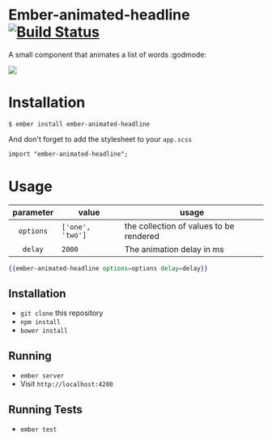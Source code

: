 # Ember-animated-headline [![Build Status](https://travis-ci.org/mariogintili/ember-animated-headline.svg?branch=master)](https://travis-ci.org/mariogintili/ember-animated-headline)

A small component that animates a list of words :godmode:

![](http://i.imgur.com/1VJe1G8.gif)

# Installation

`$ ember install ember-animated-headline`

And don't forget to add the stylesheet to your `app.scss`

```css
import "ember-animated-headline";
```

# Usage

| parameter | value            | usage                                   |
|:---------:|------------------|-----------------------------------------|
| `options` | `['one', 'two']` | the collection of values to be rendered |
| `delay`   | `2000`           | The animation delay in ms               |

```handlebars
{{ember-animated-headline options=options delay=delay}}
```




## Installation

* `git clone` this repository
* `npm install`
* `bower install`

## Running

* `ember server`
* Visit `http://localhost:4200`

## Running Tests

* `ember test`

